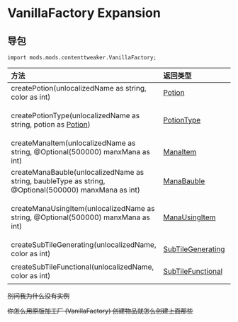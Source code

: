 # VanillaFactory Expansion

## 导包

```zenscript
import mods.mods.contenttweaker.VanillaFactory;
```

| 方法 | 返回类型 | 描述 |
| :------------------ | :------------------ | :------------------ |
| createPotion(unlocalizedName as string, color as int) | [Potion](Potion/Potion.md) | 创建一个 Potion |
| createPotionType(unlocalizedName as string, potion as [Potion](Potion/Potion.md)) | [PotionType](Potion/PotionType.md) | 创建一个 PotionType 药水瓶属于这一类 |
| createManaItem(unlocalizedName as string, @Optional(500000) manxMana as int) | [ManaItem](ManaItem/ManaItem.md) | 创建一个魔力物品 |
| createManaBauble(unlocalizedName as string, baubleType as string, @Optional(500000) manxMana as int) | [ManaBauble](ManaBauble/ManaBauble.md) | 创建一个魔力饰品 |
| createManaUsingItem(unlocalizedName as string, @Optional(500000) manxMana as int) | [ManaUsingItem](ManaItem/ManaUsingItem.md) | 创建一个魔力工具 (实现 IManaUsingItem 的物品) |
| createSubTileGenerating(unlocalizedName, color as int) | [SubTileGenerating](SubTileEntity/SubTileGenerating.md) | 创建一朵产魔花 |
| createSubTileFunctional(unlocalizedName, color as int) | [SubTileFunctional](SubTileEntity/SubTileFunctional.md) | 创建一朵功能花花 |

~~别问我为什么没有实例~~

~~你怎么用原版加工厂 (VanillaFactory) 创建物品就怎么创建上面那些~~
